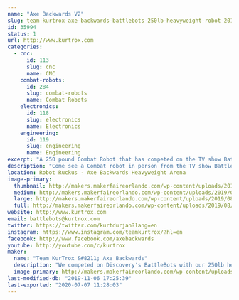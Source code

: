 ```yaml
---
name: "Axe Backwards V2"
slug: team-kurtrox-axe-backwards-battlebots-250lb-heavyweight-robot-2018
id: 35994
status: 1
url: http://www.kurtrox.com
categories:
  - cnc:
      id: 113
      slug: cnc
      name: CNC
    combat-robots:
      id: 284
      slug: combat-robots
      name: Combat Robots
    electronics:
      id: 118
      slug: electronics
      name: Electronics
    engineering:
      id: 119
      slug: engineering
      name: Engineering
excerpt: "A 250 pound Combat Robot that has competed on the TV show Battlebots.  "
description: "Come see a Combat robot in person from the TV show Battlebots on Discovery and Science Channel. Axe Backwards had its first year competing on the show and still sports some of the authentic battle damage from the matches he had. Meet some of the team members, get autographs signed, and have your picture taken with the world famous Axe Backwards."
location: Robot Ruckus - Axe Backwards Heavyweight Arena
image-primary:
  thumbnail: http://makers.makerfaireorlando.com/wp-content/uploads/2019/08/Axe-Backwards-Team-S2019-4-150x150.jpg
  medium: http://makers.makerfaireorlando.com/wp-content/uploads/2019/08/Axe-Backwards-Team-S2019-4-300x200.jpg
  large: http://makers.makerfaireorlando.com/wp-content/uploads/2019/08/Axe-Backwards-Team-S2019-4-1024x683.jpg
  full: http://makers.makerfaireorlando.com/wp-content/uploads/2019/08/Axe-Backwards-Team-S2019-4.jpg
website: http://www.kurtrox.com
email: battlebots@kurtrox.com
twitter: https://twitter.com/kurtdurjan?lang=en
instagram: https://www.instagram.com/teamkurtrox/?hl=en
facebook: http://www.facebook.com/axebackwards
youtube: http://youtube.com/c/kurtrox
maker:
  name: "Team KurTrox &#8211; Axe Backwards"
  description: "We competed on Discovery's BattleBots with our 250lb heavyweight Robot, Axe Backwards."
  image-primary: http://makers.makerfaireorlando.com/wp-content/uploads/2019/08/Axe-Backwards-Team-S2019-1-1024x683.jpg
last-modified-db: "2019-11-06 17:25:39"
last-exported: "2020-07-07 11:28:03"
---
```

